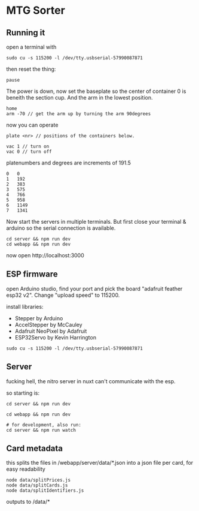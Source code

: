 # MTG Sorter

## Running it

open a terminal with 

```
sudo cu -s 115200 -l /dev/tty.usbserial-57990087871
```

then reset the thing:
```
pause
```

The power is down, now set the baseplate so the center of container 0 is beneith the section cup.
And the arm in the lowest position.

```
home
arm -70 // get the arm up by turning the arm 90degrees
```

now you can operate
```
plate <nr> // positions of the containers below.

vac 1 // turn on
vac 0 // turn off
```

platenumbers and degrees are increments of 191.5

```
0	0
1	192
2	383
3	575
4	766
5	958
6	1149
7	1341
```

Now start the servers in multiple terminals.
But first close your terminal & arduino so the serial connection is available.

```
cd server && npm run dev
cd webapp && npm run dev
```

now open http://localhost:3000

## ESP firmware

open Arduino studio, find your port and pick the board "adafruit feather esp32 v2". Change "upload speed" to 115200.

install libraries:
- Stepper by Arduino
- AccelStepper by McCauley
- Adafruit NeoPixel by Adafruit
- ESP32Servo by Kevin Harrington

```
sudo cu -s 115200 -l /dev/tty.usbserial-57990087871
```


## Server

fucking hell, the nitro server in nuxt can't communicate with the esp.

so starting is:

```
cd server && npm run dev

cd webapp && npm run dev

# for development, also run:
cd server && npm run watch
```

## Card metadata

this splits the files in /webapp/server/data/*.json into a json file per card, for easy readability

```
node data/splitPrices.js
node data/splitCards.js
node data/splitIdentifiers.js
```

outputs to /data/*